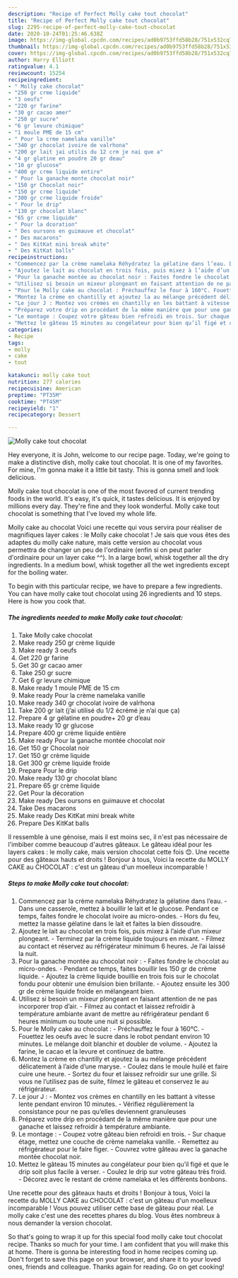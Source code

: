 ```yaml
---
description: "Recipe of Perfect Molly cake tout chocolat"
title: "Recipe of Perfect Molly cake tout chocolat"
slug: 2295-recipe-of-perfect-molly-cake-tout-chocolat
date: 2020-10-24T01:25:46.638Z
image: https://img-global.cpcdn.com/recipes/ad0b9753ffd58b28/751x532cq70/molly-cake-tout-chocolat-photo-principale-de-la-recette.jpg
thumbnail: https://img-global.cpcdn.com/recipes/ad0b9753ffd58b28/751x532cq70/molly-cake-tout-chocolat-photo-principale-de-la-recette.jpg
cover: https://img-global.cpcdn.com/recipes/ad0b9753ffd58b28/751x532cq70/molly-cake-tout-chocolat-photo-principale-de-la-recette.jpg
author: Harry Elliott
ratingvalue: 4.1
reviewcount: 15254
recipeingredient:
- " Molly cake chocolat"
- "250 gr crme liquide"
- "3 oeufs"
- "220 gr farine"
- "30 gr cacao amer"
- "250 gr sucre"
- "6 gr levure chimique"
- "1 moule PME de 15 cm"
- " Pour la crme namelaka vanille"
- "340 gr chocolat ivoire de valrhona"
- "200 gr lait jai utilis du 12 crm je nai que a"
- "4 gr glatine en poudre 20 gr deau"
- "10 gr glucose"
- "400 gr crme liquide entire"
- " Pour la ganache monte chocolat noir"
- "150 gr Chocolat noir"
- "150 gr crme liquide"
- "300 gr crme liquide froide"
- " Pour le drip"
- "130 gr chocolat blanc"
- "65 gr crme liquide"
- " Pour la dcoration"
- " Des oursons en guimauve et chocolat"
- " Des macarons"
- " Des KitKat mini break white"
- " Des KitKat balls"
recipeinstructions:
- "Commencez par la crème namelaka Réhydratez la gélatine dans l’eau. Dans une casserole, mettez à bouillir le lait et le glucose. Pendant ce temps, faites fondre le chocolat ivoire au micro-ondes. Hors du feu, mettez la masse gélatine dans le lait et faites la bien dissoudre."
- "Ajoutez le lait au chocolat en trois fois, puis mixez à l’aide d’un mixeur plongeant. Terminez par la crème liquide toujours en mixant. Filmez au contact et réservez au réfrigérateur minimum 6 heures. Je l’ai laissé la nuit."
- "Pour la ganache montée au chocolat noir : Faites fondre le chocolat au micro-ondes. Pendant ce temps, faites bouillir les 150 gr de crème liquide. Ajoutez la crème liquide bouillie en trois fois sur le chocolat fondu pour obtenir une émulsion bien brillante. Ajoutez ensuite les 300 gr de crème liquide froide en mélangeant bien."
- "Utilisez si besoin un mixeur plongeant en faisant attention de ne pas incorporer trop d’air. Filmez au contact et laissez refroidir à température ambiante avant de mettre au réfrigérateur pendant 6 heures minimum ou toute une nuit si possible."
- "Pour le Molly cake au chocolat : Préchauffez le four à 160°C. Fouettez les oeufs avec le sucre dans le robot pendant environ 10 minutes. Le mélange doit blanchir et doubler de volume. Ajoutez la farine, le cacao et la levure et continuez de battre."
- "Montez la crème en chantilly et ajoutez la au mélange précédent délicatement à l’aide d’une maryse. Coulez dans le moule huilé et faire cuire une heure. Sortez du four et laissez refroidir sur une grille. Si vous ne l’utilisez pas de suite, filmez le gâteau et conservez le au réfrigérateur."
- "Le jour J : Montez vos crèmes en chantilly en les battant à vitesse lente pendant environ 10 minutes. Vérifiez régulièrement la consistance pour ne pas qu’elles deviennent granuleuses"
- "Préparez votre drip en procédant de la même manière que pour une ganache et laissez refroidir à température ambiante."
- "Le montage : Coupez votre gâteau bien refroidi en trois. Sur chaque étage, mettez une couche de crème namelaka vanille. Remettez au réfrigérateur pour le faire figer. Couvrez votre gâteau avec la ganache montée chocolat noir."
- "Mettez le gâteau 15 minutes au congélateur pour bien qu’il figé et que le drip soit plus facile à verser. Coulez le drip sur votre gâteau très froid. Décorez avec le restant de crème namelaka et les différents bonbons."
categories:
- Recipe
tags:
- molly
- cake
- tout

katakunci: molly cake tout 
nutrition: 277 calories
recipecuisine: American
preptime: "PT35M"
cooktime: "PT45M"
recipeyield: "1"
recipecategory: Dessert

---
```



![Molly cake tout chocolat](https://img-global.cpcdn.com/recipes/ad0b9753ffd58b28/751x532cq70/molly-cake-tout-chocolat-photo-principale-de-la-recette.jpg)

Hey everyone, it is John, welcome to our recipe page. Today, we're going to make a distinctive dish, molly cake tout chocolat. It is one of my favorites. For mine, I'm gonna make it a little bit tasty. This is gonna smell and look delicious.

Molly cake tout chocolat is one of the most favored of current trending foods in the world. It's easy, it's quick, it tastes delicious. It is enjoyed by millions every day. They're fine and they look wonderful. Molly cake tout chocolat is something that I've loved my whole life.

Molly cake au chocolat Voici une recette qui vous servira pour réaliser de magnifiques layer cakes : le Molly cake chocolat ! Je sais que vous êtes des adaptes du molly cake nature, mais cette version au chocolat vous permettra de changer un peu de l&#39;ordinaire (enfin si on peut parler d&#39;ordinaire pour un layer cake ^^). In a large bowl, whisk together all the dry ingredients. In a medium bowl, whisk together all the wet ingredients except for the boiling water.


To begin with this particular recipe, we have to prepare a few ingredients. You can have molly cake tout chocolat using 26 ingredients and 10 steps. Here is how you cook that.

<!--inarticleads1-->

##### The ingredients needed to make Molly cake tout chocolat:

1. Take  Molly cake chocolat
1. Make ready 250 gr crème liquide
1. Make ready 3 oeufs
1. Get 220 gr farine
1. Get 30 gr cacao amer
1. Take 250 gr sucre
1. Get 6 gr levure chimique
1. Make ready 1 moule PME de 15 cm
1. Make ready  Pour la crème namelaka vanille
1. Make ready 340 gr chocolat ivoire de valrhona
1. Take 200 gr lait (j’ai utilisé du 1/2 écrémé je n’ai que ça)
1. Prepare 4 gr gélatine en poudre+ 20 gr d’eau
1. Make ready 10 gr glucose
1. Prepare 400 gr crème liquide entière
1. Make ready  Pour la ganache montée chocolat noir
1. Get 150 gr Chocolat noir
1. Get 150 gr crème liquide
1. Get 300 gr crème liquide froide
1. Prepare  Pour le drip
1. Make ready 130 gr chocolat blanc
1. Prepare 65 gr crème liquide
1. Get  Pour la décoration
1. Make ready  Des oursons en guimauve et chocolat
1. Take  Des macarons
1. Make ready  Des KitKat mini break white
1. Prepare  Des KitKat balls


Il ressemble à une génoise, mais il est moins sec, il n&#39;est pas nécessaire de l&#39;imbiber comme beaucoup d&#39;autres gâteaux. Le gâteau idéal pour les layers cakes : le molly cake, mais version chocolat cette fois 😊. Une recette pour des gâteaux hauts et droits ! Bonjour à tous, Voici la recette du MOLLY CAKE au CHOCOLAT : c&#39;est un gâteau d&#39;un moelleux incomparable ! 

<!--inarticleads2-->

##### Steps to make Molly cake tout chocolat:

1. Commencez par la crème namelaka Réhydratez la gélatine dans l’eau. - Dans une casserole, mettez à bouillir le lait et le glucose. Pendant ce temps, faites fondre le chocolat ivoire au micro-ondes. - Hors du feu, mettez la masse gélatine dans le lait et faites la bien dissoudre.
1. Ajoutez le lait au chocolat en trois fois, puis mixez à l’aide d’un mixeur plongeant. - Terminez par la crème liquide toujours en mixant. - Filmez au contact et réservez au réfrigérateur minimum 6 heures. Je l’ai laissé la nuit.
1. Pour la ganache montée au chocolat noir : - Faites fondre le chocolat au micro-ondes. - Pendant ce temps, faites bouillir les 150 gr de crème liquide. - Ajoutez la crème liquide bouillie en trois fois sur le chocolat fondu pour obtenir une émulsion bien brillante. - Ajoutez ensuite les 300 gr de crème liquide froide en mélangeant bien.
1. Utilisez si besoin un mixeur plongeant en faisant attention de ne pas incorporer trop d’air. - Filmez au contact et laissez refroidir à température ambiante avant de mettre au réfrigérateur pendant 6 heures minimum ou toute une nuit si possible.
1. Pour le Molly cake au chocolat : - Préchauffez le four à 160°C. - Fouettez les oeufs avec le sucre dans le robot pendant environ 10 minutes. Le mélange doit blanchir et doubler de volume. - Ajoutez la farine, le cacao et la levure et continuez de battre.
1. Montez la crème en chantilly et ajoutez la au mélange précédent délicatement à l’aide d’une maryse. - Coulez dans le moule huilé et faire cuire une heure. - Sortez du four et laissez refroidir sur une grille. Si vous ne l’utilisez pas de suite, filmez le gâteau et conservez le au réfrigérateur.
1. Le jour J : - Montez vos crèmes en chantilly en les battant à vitesse lente pendant environ 10 minutes. - Vérifiez régulièrement la consistance pour ne pas qu’elles deviennent granuleuses
1. Préparez votre drip en procédant de la même manière que pour une ganache et laissez refroidir à température ambiante.
1. Le montage : - Coupez votre gâteau bien refroidi en trois. - Sur chaque étage, mettez une couche de crème namelaka vanille. - Remettez au réfrigérateur pour le faire figer. - Couvrez votre gâteau avec la ganache montée chocolat noir.
1. Mettez le gâteau 15 minutes au congélateur pour bien qu’il figé et que le drip soit plus facile à verser. - Coulez le drip sur votre gâteau très froid. - Décorez avec le restant de crème namelaka et les différents bonbons.


Une recette pour des gâteaux hauts et droits ! Bonjour à tous, Voici la recette du MOLLY CAKE au CHOCOLAT : c&#39;est un gâteau d&#39;un moelleux incomparable ! Vous pouvez utiliser cette base de gâteau pour réal. Le molly cake c&#39;est une des recettes phares du blog. Vous êtes nombreux à nous demander la version chocolat. 

So that's going to wrap it up for this special food molly cake tout chocolat recipe. Thanks so much for your time. I am confident that you will make this at home. There is gonna be interesting food in home recipes coming up. Don't forget to save this page on your browser, and share it to your loved ones, friends and colleague. Thanks again for reading. Go on get cooking!
